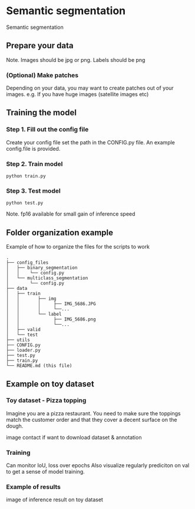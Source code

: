 # Semantic segmentation

Semantic segmentation


## Prepare your data

Note. Images should be jpg or png. Labels should be png

### (Optional) Make patches ###
Depending on your data, you may want to create patches out of your images.
e.g. If you have huge images (satellite images etc)

## Training the model

### Step 1. Fill out the config file ###

Create your config file set the path in the CONFIG.py file.
An example config.file is provided.

### Step 2. Train model ###

```
python train.py
```

### Step 3. Test model ###
```
python test.py
```
Note. fp16 available for small gain of inference speed

## Folder organization example ##

Example of how to organize the files for the scripts to work

```
.
├── config_files
│   ├── binary_segmentation
│   │    └── config.py
│   └── multiclass_segmentation
│        └── config.py
├── data 
│   ├── train 
│   │       ├── img
│   │       │     ├── IMG_5686.JPG
│   │       │     └──...
│   │       └── label
│   │             ├── IMG_5686.png
│   │             └──...
│   ├── valid
│   └── test
├── utils
├── CONFIG.py
├── loader.py 
├── test.py 
├── train.py 
└── README.md (this file)
```

## Example on toy dataset ##
### Toy dataset - Pizza topping ###
Imagine you are a pizza restaurant. You need to make sure the toppings match the customer order and that they cover a decent surface on the dough.

image
contact if want to download dataset & annotation

### Training ###
Can monitor IoU, loss over epochs
Also visualize regularly prediciton on val to get a sense of model training.

### Example of results ###
image of inference result on toy dataset

